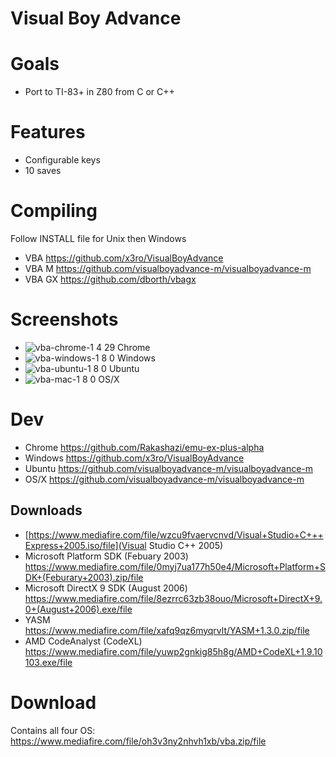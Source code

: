 # Visual Boy Advance

# Goals

* Port to TI-83+ in Z80 from C or C++

# Features

* Configurable keys
* 10 saves

# Compiling

Follow INSTALL file for Unix then Windows

* VBA    https://github.com/x3ro/VisualBoyAdvance
* VBA M  https://github.com/visualboyadvance-m/visualboyadvance-m
* VBA GX https://github.com/dborth/vbagx

# Screenshots

* ![vba-chrome-1 4 29](https://user-images.githubusercontent.com/58202540/112297507-f9786500-8c63-11eb-9328-53e423eef487.png) Chrome
* ![vba-windows-1 8 0](https://user-images.githubusercontent.com/58202540/112297556-0ac17180-8c64-11eb-9bef-4e0855b5802e.png) Windows
* ![vba-ubuntu-1 8 0](https://user-images.githubusercontent.com/58202540/112297618-1c0a7e00-8c64-11eb-8875-32486bc01b74.png) Ubuntu
* ![vba-mac-1 8 0](https://user-images.githubusercontent.com/58202540/112297654-275da980-8c64-11eb-8a70-c5796ecbec8e.png) OS/X

# Dev

* Chrome     https://github.com/Rakashazi/emu-ex-plus-alpha
* Windows    https://github.com/x3ro/VisualBoyAdvance
* Ubuntu     https://github.com/visualboyadvance-m/visualboyadvance-m
* OS/X        https://github.com/visualboyadvance-m/visualboyadvance-m

## Downloads

* [https://www.mediafire.com/file/wzcu9fvaervcnvd/Visual+Studio+C+++Express+2005.iso/file](Visual Studio C++ 2005)
* Microsoft Platform SDK (Febuary 2003) https://www.mediafire.com/file/0myj7ua177h50e4/Microsoft+Platform+SDK+(Feburary+2003).zip/file
* Microsoft DirectX 9 SDK (August 2006) https://www.mediafire.com/file/8ezrrc63zb38ouo/Microsoft+DirectX+9.0+(August+2006).exe/file
* YASM                                  https://www.mediafire.com/file/xafq9qz6myqrvlt/YASM+1.3.0.zip/file
* AMD CodeAnalyst (CodeXL)              https://www.mediafire.com/file/yuwp2gnkig85h8g/AMD+CodeXL+1.9.10103.exe/file


# Download

Contains all four OS: https://www.mediafire.com/file/oh3v3ny2nhvh1xb/vba.zip/file
